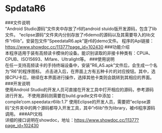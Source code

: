 # SpdataR6<br>
###文件说明<br>
	“Android Studio源码”文件夹中存放了r6的android stuido版开发源码，包含了lib文件。
    “eclipse源码”文件夹内分别存放了r6demo的源码以及其需要导入的lib文件“r6lib”。安装包文件“SpeedataR6.apk”是r6的demo文件。
    程序的Api链接：https://www.showdoc.cc/11377?page_id=102430
###功能介绍<br>
	本程序适用于装有高频读卡模块的设备。能识别读取的非接卡种类有：CPUA、CPUB、ISO15693、Mifare、Ultralight等。
###使用说明<br>
	在任一支持高频读卡的手持终端设备中，安装”R6_AS.apk”文件后，会生成一个名为“R6”的程序图标。
	点击进入后，在界面上方有五种卡片的对应按钮。其中，选择CPU卡后，继续在本界面进行操作，选择其他卡类则会跳转到其相应的界面。
###开发说明<br>
	使用Android Studio的开发人员可直接在开发工具中打开相应的源码，参考源码进行开发。
	不使用源码则需要在build.gradle文件中添加：compile’com.speedata:r6lib:1.7’
    使用Eclipse的开发人员，需要把”eclipse源码“文件夹中的两个源码都导入开发工具，其中”r6lib“作为library，被r6程序源码调用。
###API文档<br>
	详细的接口说明在showdoc，地址：https://www.showdoc.cc/11377?page_id=102430

